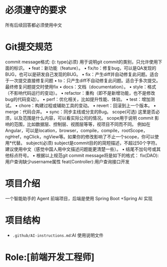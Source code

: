 # 必须遵守的要求

所有后续回答都必须使用中文

# Git提交规范
commit message格式:
<type>(<scope>): <subject>
type(必须)
用于说明git commit的类别，只允许使用下面的标识。
• feat：新功能（feature）。
• fix/to：修复bug，可以是QA发现的BUG，也可以是研发自己发现的BUG。
• fix：产生diff并自动修复此问题。适合于一次提交直接修复问题
• to：只产生diff不自动修复此问题。适合于多次提交。最终修复问题提交时使用fix
• docs：文档（documentation）。
• style：格式（不影响代码运行的变动）。
• refactor：重构（即不是新增功能，也不是修改bug的代码变动）。
• perf：优化相关，比如提升性能、体验。
• test：增加测试。
• chore：构建过程或辅助工具的变动。
• revert：回滚到上一个版本。
• merge：代码合并。
• sync：同步主线或分支的Bug。
scope(可选)
这里是否必须，以及范围是什么内容，可以看实际公司的情况。
scope用于说明 commit 影响的范围，比如数据层、控制层、视图层等等，视项目不同而不同。
例如在Angular，可以是location，browser，compile，compile，rootScope， ngHref，ngClick，ngView等。如果你的修改影响了不止一个scope，你可以使用*代替。
subject(必须)
subject是commit目的的简短描述，不超过50个字符。
建议使用中文（感觉中国人用中文描述问题能更清楚一些）。
• 结尾不加句号或其他标点符号。
• 根据以上规范git commit message将是如下的格式：
fix(DAO):用户查询缺少username属性 
feat(Controller):用户查询接口开发

# 项目介绍

一个智能助手的 Agent 前端项目，后端是使用 Spring Boot +Spring AI 实现

# 项目结构

- `.github/AI-instructions.md`:AI 使用说明文件

# Role:[前端开发工程师]
